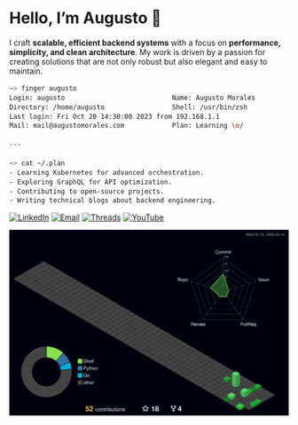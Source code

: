 # Hello, I’m Augusto 👋 

I craft **scalable, efficient backend systems** with a focus on **performance, simplicity, and clean architecture**. My work is driven by a passion for creating solutions that are not only robust but also elegant and easy to maintain.

``` bash
~> finger augusto  
Login: augusto                           Name: Augusto Morales  
Directory: /home/augusto                 Shell: /usr/bin/zsh  
Last login: Fri Oct 20 14:30:00 2023 from 192.168.1.1  
Mail: mail@augustomorales.com            Plan: Learning \o/

---

~> cat ~/.plan  
- Learning Kubernetes for advanced orchestration.  
- Exploring GraphQL for API optimization.  
- Contributing to open-source projects.  
- Writing technical blogs about backend engineering.  


```
 
[![LinkedIn](https://img.shields.io/badge/-LinkedIn-0077B5?style=flat&logo=linkedin&logoColor=white)](your-linkedin-profile)
[![Email](https://img.shields.io/badge/-Email-D44638?style=flat&logo=gmail&logoColor=white)](mailto:augustodevelop.py@gmail.com)
[![Threads](https://img.shields.io/badge/-Threads-000000?style=flat&logo=threads&logoColor=white)](https://www.threads.net/@augusst_morales)
[![YouTube](https://img.shields.io/badge/-YouTube-FF0000?style=flat&logo=youtube&logoColor=white)](https://www.youtube.com/@AugusstMorales)


![](./profile-3d-contrib/profile-night-green.svg) 


